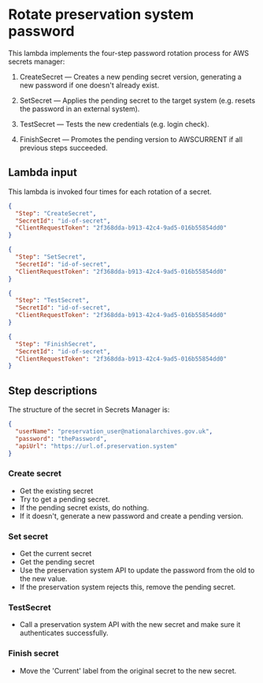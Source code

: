# Rotate preservation system password

This lambda implements the four-step password rotation process for AWS secrets manager:

1. CreateSecret — Creates a new pending secret version, generating a new password if one doesn't already exist.

2. SetSecret — Applies the pending secret to the target system (e.g. resets the password in an external system).

3. TestSecret — Tests the new credentials (e.g. login check).

4. FinishSecret — Promotes the pending version to AWSCURRENT if all previous steps succeeded.

## Lambda input
This lambda is invoked four times for each rotation of a secret. 
```json
{
  "Step": "CreateSecret",
  "SecretId": "id-of-secret",
  "ClientRequestToken": "2f368dda-b913-42c4-9ad5-016b55854dd0"
}
```
```json
{
  "Step": "SetSecret",
  "SecretId": "id-of-secret",
  "ClientRequestToken": "2f368dda-b913-42c4-9ad5-016b55854dd0"
}
```

```json
{
  "Step": "TestSecret",
  "SecretId": "id-of-secret",
  "ClientRequestToken": "2f368dda-b913-42c4-9ad5-016b55854dd0"
}
```

```json
{
  "Step": "FinishSecret",
  "SecretId": "id-of-secret",
  "ClientRequestToken": "2f368dda-b913-42c4-9ad5-016b55854dd0"
}
```

## Step descriptions
The structure of the secret in Secrets Manager is:
```json
{
  "userName": "preservation_user@nationalarchives.gov.uk",
  "password": "thePassword",
  "apiUrl": "https://url.of.preservation.system"
}
```

### Create secret
* Get the existing secret
* Try to get a pending secret. 
* If the pending secret exists, do nothing.
* If it doesn't, generate a new password and create a pending version.

### Set secret
* Get the current secret
* Get the pending secret
* Use the preservation system API to update the password from the old to the new value.
* If the preservation system rejects this, remove the pending secret.

### TestSecret
* Call a preservation system API with the new secret and make sure it authenticates successfully.

### Finish secret
* Move the 'Current' label from the original secret to the new secret. 